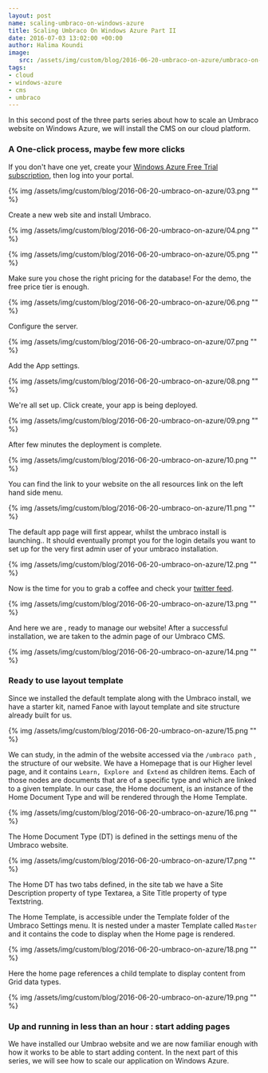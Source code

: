 ```yaml
---
layout: post
name: scaling-umbraco-on-windows-azure 
title: Scaling Umbraco On Windows Azure Part II
date: 2016-07-03 13:02:00 +00:00
author: Halima Koundi
image:
   src: /assets/img/custom/blog/2016-06-20-umbraco-on-azure/umbraco-on-azure.jpg
tags:
- cloud 
- windows-azure 
- cms
- umbraco
---
```


In this second post of the three parts series about how to scale an Umbraco website on Windows Azure, we will install the CMS on our cloud platform.


### A One-click process, maybe few more clicks

If you don't have one yet, create your [Windows Azure Free Trial subscription](https://azure.microsoft.com/en-gb/pricing/free-trial/), then log into your portal.

{% img /assets/img/custom/blog/2016-06-20-umbraco-on-azure/03.png "" %}

Create a new web site and install Umbraco.

{% img /assets/img/custom/blog/2016-06-20-umbraco-on-azure/04.png "" %}

{% img /assets/img/custom/blog/2016-06-20-umbraco-on-azure/05.png "" %}

Make sure you chose the right pricing for the database! For the demo, the free price tier is enough.

{% img /assets/img/custom/blog/2016-06-20-umbraco-on-azure/06.png "" %}

Configure the server.

{% img /assets/img/custom/blog/2016-06-20-umbraco-on-azure/07.png "" %}

Add the  App settings.

{% img /assets/img/custom/blog/2016-06-20-umbraco-on-azure/08.png "" %}

We're all set up. Click create, your app is being deployed.

{% img /assets/img/custom/blog/2016-06-20-umbraco-on-azure/09.png "" %}

After few minutes the deployment is complete.

{% img /assets/img/custom/blog/2016-06-20-umbraco-on-azure/10.png "" %}

You can find the link to your website on the all resources link on the left hand side menu.

{% img /assets/img/custom/blog/2016-06-20-umbraco-on-azure/11.png "" %}

The default app page will first appear, whilst the umbraco install is launching..
It should eventually prompt you for the login details you want to set up for the very first admin user of your umbraco installation.

{% img /assets/img/custom/blog/2016-06-20-umbraco-on-azure/12.png "" %}

Now is the time for you to grab a coffee and check your [twitter feed](https://twitter.com/cats?lang=en-gb).

{% img /assets/img/custom/blog/2016-06-20-umbraco-on-azure/13.png "" %}

And here we are , ready to manage our website!
After a successful installation, we are taken to the admin page of our Umbraco CMS.

{% img /assets/img/custom/blog/2016-06-20-umbraco-on-azure/14.png "" %}

### Ready to use layout template

Since we installed the default template along with the Umbraco install, we have a starter kit, named Fanoe with layout template and site structure already built for us.

{% img /assets/img/custom/blog/2016-06-20-umbraco-on-azure/15.png "" %}

We can study, in the admin of the website accessed via the ```/umbraco path``` , the structure of our website.
We have a Homepage that is our Higher level page, and it contains ```Learn, Explore and Extend``` as children items.
Each of those nodes are documents that are of a specific type and which are linked to a given template.
In our case, the Home document, is an instance of the Home Document Type and will be rendered through the Home Template.

{% img /assets/img/custom/blog/2016-06-20-umbraco-on-azure/16.png "" %}

The Home Document Type (DT) is defined in the settings menu of the Umbraco website.

{% img /assets/img/custom/blog/2016-06-20-umbraco-on-azure/17.png "" %}

The Home DT has two tabs defined, in the site tab we have a Site Description property of type Textarea, a Site Title property of type Textstring.

The Home Template, is accessible under the Template folder of the Umbraco Settings menu.
It is nested under a master Template called ```Master``` and it contains the code to display when the Home page is rendered.

{% img /assets/img/custom/blog/2016-06-20-umbraco-on-azure/18.png "" %}

Here the home page references a child template to display content from Grid data types.

{% img /assets/img/custom/blog/2016-06-20-umbraco-on-azure/19.png "" %}

### Up and running in less than an hour : start adding pages

We have installed our Umbrao website and we are now familiar enough with how it works to be able to start adding content.
In the next part of this series, we will see how to scale our application on Windows Azure.

